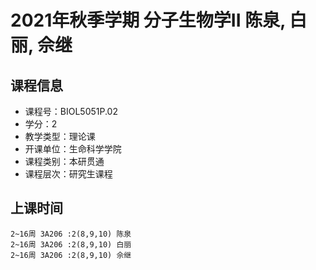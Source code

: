# 2021年秋季学期 分子生物学II 陈泉, 白丽, 佘继






## 课程信息

- 课程号：BIOL5051P.02
- 学分：2
- 教学类型：理论课
- 开课单位：生命科学学院
- 课程类别：本研贯通
- 课程层次：研究生课程

## 上课时间

```
2~16周 3A206 :2(8,9,10) 陈泉
2~16周 3A206 :2(8,9,10) 白丽
2~16周 3A206 :2(8,9,10) 佘继
```

